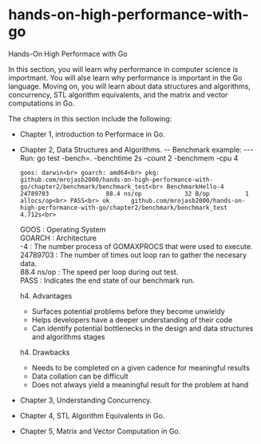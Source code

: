 # hands-on-high-performance-with-go
Hands-On High Performace with Go


In this section, you will learn why performance in computer science is importmant. You will alse learn why performance is important in the Go language. Moving on, you will learn about data structures and algorithms, concurrency, STL algorithm equivalents, and the matrix and vector computations in Go.

The chapters in this section include the following:

* Chapter 1, introduction to Performace in Go.

* Chapter 2, Data Structures and Algorithms.
  -- Benchmark example: 
  --- Run: go test -bench=. -benchtime 2s -count 2 -benchmem -cpu 4

  `goos: darwin<br>
  goarch: amd64<br>
  pkg: github.com/mrojasb2000/hands-on-high-performance-with-go/chapter2/benchmark/benchmark_test<br>
  BenchmarkHello-4        24789703                88.4 ns/op            32 B/op          1 allocs/op<br>
  PASS<br>
  ok      github.com/mrojasb2000/hands-on-high-performance-with-go/chapter2/benchmark/benchmark_test   4.712s<br>`

  GOOS     : Operating System<br>
  GOARCH   : Architecture<br>
  -4       : The number process of GOMAXPROCS that were used to execute.<br>
  24789703 : The number of times out loop ran to gather the necesary data.<br>
  88.4 ns/op : The speed per loop during out test.<br>
  PASS     : Indicates the end state of our benchmark run.<br>

  h4. Advantages
    - Surfaces potential problems before they become unwieldy
    - Helps developers have a deeper understanding of their code
    - Can identify potential bottlenecks in the design and data structures and algorithms stages

  h4. Drawbacks
    - Needs to be completed on a given cadence for meaningful results
    - Data collation can be difficult
    - Does not always yield a meaningful result for the problem at hand




* Chapter 3, Understanding Concurrency.

* Chapter 4, STL Algorithm Equivalents in Go.

* Chapter 5, Matrix and Vector Computation in Go.
